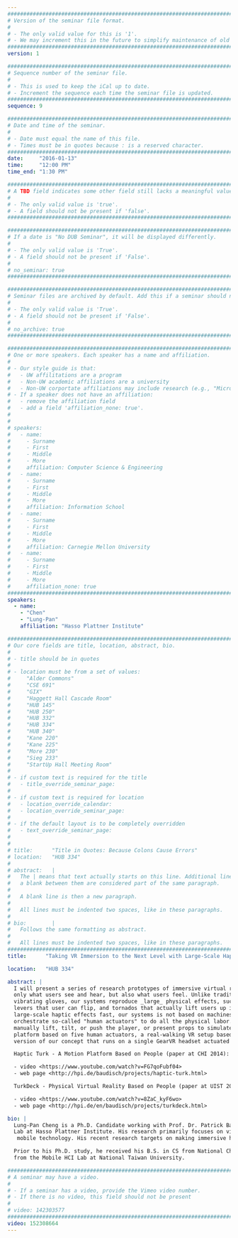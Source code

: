 ```yaml
---
################################################################################
# Version of the seminar file format.
#
# - The only valid value for this is '1'.
# - We may increment this in the future to simplify maintenance of old seminars.
################################################################################
version: 1

################################################################################
# Sequence number of the seminar file.
#
# - This is used to keep the iCal up to date.
# - Increment the sequence each time the seminar file is updated.
################################################################################
sequence: 9

################################################################################
# Date and time of the seminar.
#
# - Date must equal the name of this file.
# - Times must be in quotes because : is a reserved character.
################################################################################
date:     "2016-01-13"
time:     "12:00 PM"
time_end: "1:30 PM"

################################################################################
# A TBD field indicates some other field still lacks a meaningful value.
#
# - The only valid value is 'true'.
# - A field should not be present if 'false'.
################################################################################

################################################################################
# If a date is "No DUB Seminar", it will be displayed differently.
#
# - The only valid value is 'True'.
# - A field should not be present if 'False'.
#
# no_seminar: true
################################################################################

################################################################################
# Seminar files are archived by default. Add this if a seminar should not be.
#
# - The only valid value is 'True'.
# - A field should not be present if 'False'.
#
# no_archive: true
################################################################################

################################################################################
# One or more speakers. Each speaker has a name and affiliation.
#
# - Our style guide is that:
#   - UW affilitations are a program
#   - Non-UW academic affiliations are a university
#   - Non-UW corportate affiliations may include research (e.g., "Microsoft Research")
# - If a speaker does not have an affiliation:
#   - remove the affiliation field
#   - add a field 'affiliation_none: true'.
#
#
# speakers:
#   - name: 
#     - Surname
#     - First
#     - Middle
#     - More
#     affiliation: Computer Science & Engineering 
#   - name: 
#     - Surname
#     - First
#     - Middle
#     - More
#     affiliation: Information School 
#   - name: 
#     - Surname
#     - First
#     - Middle
#     - More
#     affiliation: Carnegie Mellon University 
#   - name:
#     - Surname
#     - First
#     - Middle
#     - More
#     affiliation_none: true
################################################################################
speakers:
  - name:
    - "Chen"
    - "Lung-Pan"
    affiliation: "Hasso Plattner Institute"

################################################################################
# Our core fields are title, location, abstract, bio.
#
# - title should be in quotes
#
# - location must be from a set of values:
#     "Alder Commons"
#     "CSE 691"
#     "GIX"
#     "Haggett Hall Cascade Room"
#     "HUB 145"
#     "HUB 250"
#     "HUB 332"
#     "HUB 334"
#     "HUB 340"
#     "Kane 220"
#     "Kane 225"
#     "More 230"
#     "Sieg 233"
#     "StartUp Hall Meeting Room"
#
# - if custom text is required for the title
#   - title_override_seminar_page:
#
# - if custom text is required for location
#   - location_override_calendar:
#   - location_override_seminar_page:
#
# - if the default layout is to be completely overridden
#   - text_override_seminar_page:
#
#
# title:      "Title in Quotes: Because Colons Cause Errors"
# location:   "HUB 334"
#
# abstract:   |
#   The | means that text actually starts on this line. Additional lines without
#   a blank between them are considered part of the same paragraph.
#
#   A blank line is then a new paragraph.
#
#   All lines must be indented two spaces, like in these paragraphs.
#
# bio:        |
#   Follows the same formatting as abstract.
#
#   All lines must be indented two spaces, like in these paragraphs.
################################################################################
title:      "Taking VR Immersion to the Next Level with Large-Scale Haptic Effects"

location:   "HUB 334"

abstract: |
  I will present a series of research prototypes of immersive virtual reality systems that reproduce not 
  only what users see and hear, but also what users feel. Unlike traditional approaches to VR haptics, such as
  vibrating gloves, our systems reproduce _large_ physical effects, such as solid walls, splashing water, 
  levers that user can flip, and tornados that actually lift users up in the air. To explore all possible 
  large-scale haptic effects fast, our systems is not based on machines - it is based on people. Our systems 
  orchestrate so-called "human actuators" to do all the physical labor. Just-in-time, these human workers 
  manually lift, tilt, or push the player, or present props to simulate walls or levers. I will show a motion 
  platform based on five human actuators, a real-walking VR setup based on ten human actuators, and a "consumer scale"
  version of our concept that runs on a single GearVR headset actuated by a single human actuator.

  Haptic Turk - A Motion Platform Based on People (paper at CHI 2014):

  - video <https://www.youtube.com/watch?v=FG7qoFubf04>
  - web page <http://hpi.de/baudisch/projects/haptic-turk.html>

  TurkDeck - Physical Virtual Reality Based on People (paper at UIST 2015):

  - video <https://www.youtube.com/watch?v=8ZaC_kyF6wo>
  - web page <http://hpi.de/en/baudisch/projects/turkdeck.html>

bio: |
  Lung-Pan Cheng is a Ph.D. Candidate working with Prof. Dr. Patrick Baudisch in the Human Computer Interaction 
  Lab at Hasso Plattner Institute. His research primarily focuses on virtual reality, specifically in haptics and
   mobile technology. His recent research targets on making immersive haptic experience mass available.

  Prior to his Ph.D. study, he received his B.S. in CS from National Chiao Tung University and M.S. in CS 
  from the Mobile HCI Lab at National Taiwan University.

################################################################################
# A seminar may have a video.
#
# - If a seminar has a video, provide the Vimeo video number.
# - If there is no video, this field should not be present
#
# video: 142303577
################################################################################
video: 152308664
---
```

